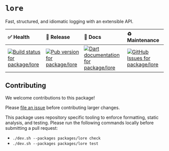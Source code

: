 <!-- #region(HEADER) -->
# `lore`

Fast, structured, and idiomatic logging with an extensible API.

| ✅ Health | 🚀 Release | 📝 Docs | ♻️ Maintenance |
|:----------|:-----------|:--------|:--------------|
| [![Build status for package/lore](https://github.com/matanlurey/pub.lurey.dev/actions/workflows/package_lore.yaml/badge.svg)](https://github.com/matanlurey/pub.lurey.dev/actions/workflows/package_lore.yaml) | [![Pub version for package/lore](https://img.shields.io/pub/v/lore)](https://pub.dev/packages/lore) | [![Dart documentation for package/lore](https://img.shields.io/badge/dartdoc-reference-blue.svg)](https://pub.dev/documentation/lore) | [![GitHub Issues for package/lore](https://img.shields.io/github/issues/matanlurey/pub.lurey.dev/pkg-lore?label=issues)](https://github.com/matanlurey/pub.lurey.dev/issues?q=is%3Aopen+is%3Aissue+label%3Apkg-lore) |
<!-- #endregion -->

<!-- #region(CONTRIBUTING) -->
## Contributing

We welcome contributions to this package!

Please [file an issue][] before contributing larger changes.

[file an issue]: https://github.com/matanlurey/pub.lurey.dev/issues/new?labels=pkg-lore

This package uses repository specific tooling to enforce formatting, static analysis, and testing. Please run the following commands locally before submitting a pull request:

- `./dev.sh --packages packages/lore check `
- `./dev.sh --packages packages/lore test `


<!-- #endregion -->
